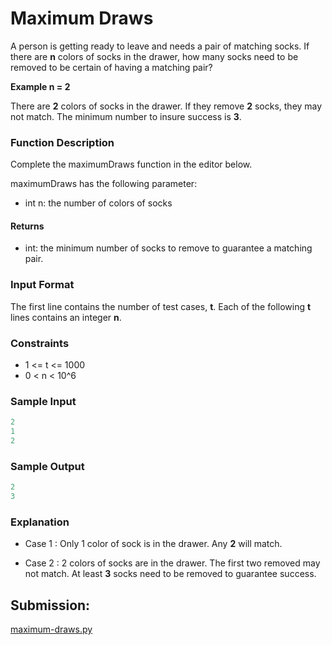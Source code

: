 
# Maximum Draws

A person is getting ready to leave and needs a pair of matching socks. If there are **n** colors of socks in the drawer, how many socks need to be removed to be certain of having a matching pair?

**Example n = 2**

There are **2** colors of socks in the drawer. If they remove **2** socks, they may not match. The minimum number to insure success is **3**.

### Function Description

Complete the maximumDraws function in the editor below.

maximumDraws has the following parameter:

- int n: the number of colors of socks

#### Returns

- int: the minimum number of socks to remove to guarantee a matching pair.

### Input Format

The first line contains the number of test cases, **t**.
Each of the following **t** lines contains an integer **n**.

### Constraints

- 1 <= t <= 1000
- 0 < n < 10^6

### Sample Input

~~~python
2
1
2
~~~

### Sample Output

~~~python
2
3
~~~

### Explanation

- Case 1 : Only 1 color of sock is in the drawer. Any **2** will match.

- Case 2 : 2 colors of socks are in the drawer. The first two removed may not match. At least **3** socks need to be removed to guarantee success.

## Submission:

[maximum-draws.py](https://github.com/danipishinin/HackerRank/blob/main/mathematics/maximum-draws.p)

